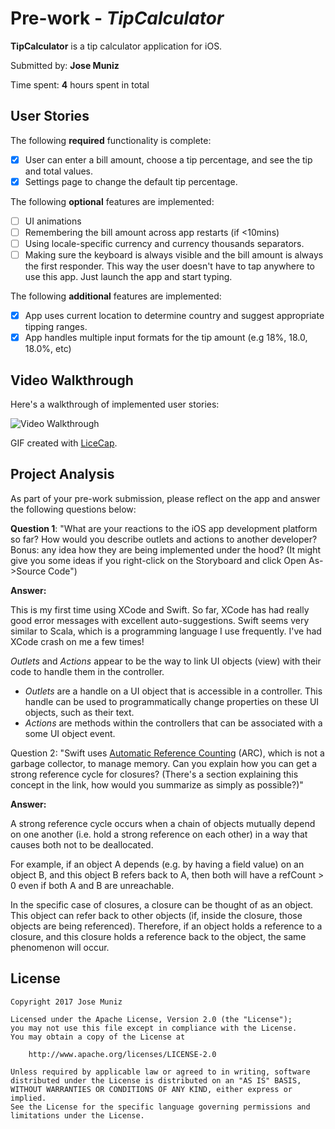 # Pre-work - *TipCalculator*

**TipCalculator** is a tip calculator application for iOS.

Submitted by: **Jose Muniz**

Time spent: **4** hours spent in total

## User Stories

The following **required** functionality is complete:

* [X] User can enter a bill amount, choose a tip percentage, and see the tip and total values.
* [X] Settings page to change the default tip percentage.

The following **optional** features are implemented:
* [ ] UI animations
* [ ] Remembering the bill amount across app restarts (if <10mins)
* [ ] Using locale-specific currency and currency thousands separators.
* [ ] Making sure the keyboard is always visible and the bill amount is always the first responder. This way the user doesn't have to tap anywhere to use this app. Just launch the app and start typing.

The following **additional** features are implemented:

- [X] App uses current location to determine country and suggest appropriate tipping ranges.
- [X] App handles multiple input formats for the tip amount (e.g 18%, 18.0, 18.0%, etc)

## Video Walkthrough 

Here's a walkthrough of implemented user stories:

<img src='http://i.imgur.com/yKdPKry.gifv' title='Video Walkthrough' width='' alt='Video Walkthrough' />

GIF created with [LiceCap](http://www.cockos.com/licecap/).

## Project Analysis

As part of your pre-work submission, please reflect on the app and answer the following questions below:

**Question 1**: "What are your reactions to the iOS app development platform so far? How would you describe outlets and actions to another developer? Bonus: any idea how they are being implemented under the hood? (It might give you some ideas if you right-click on the Storyboard and click Open As->Source Code")

**Answer:** 

This is my first time using XCode and Swift. So far, XCode has had really good error messages with excellent auto-suggestions. Swift seems very similar to Scala, which is a programming language I use frequently. I've had XCode crash on me a few times!  

_Outlets_ and _Actions_ appear to be the way to link UI objects (view) with their code to handle them in the controller. 

- _Outlets_ are a handle on a UI object that is accessible in a controller. This handle can be used to programmatically change properties on these UI objects, such as their text.
- _Actions_ are methods within the controllers that can be associated with a some UI object event.

Question 2: "Swift uses [Automatic Reference Counting](https://developer.apple.com/library/content/documentation/Swift/Conceptual/Swift_Programming_Language/AutomaticReferenceCounting.html#//apple_ref/doc/uid/TP40014097-CH20-ID49) (ARC), which is not a garbage collector, to manage memory. Can you explain how you can get a strong reference cycle for closures? (There's a section explaining this concept in the link, how would you summarize as simply as possible?)"

**Answer:** 

A strong reference cycle occurs when a chain of objects mutually depend on one another (i.e. hold a strong reference on each other) in a way that causes both not to be deallocated.

For example, if an object A depends (e.g. by having a field value) on an object B, and this object B refers back to A, then both will have a refCount > 0 even if both A and B are unreachable. 

In the specific case of closures, a closure can be thought of as an object. This object can refer back to other objects (if, inside the closure, those objects are being referenced). Therefore, if an object holds a reference to a closure, and this closure holds a reference back to the object, the same phenomenon will occur. 

## License

    Copyright 2017 Jose Muniz

    Licensed under the Apache License, Version 2.0 (the "License");
    you may not use this file except in compliance with the License.
    You may obtain a copy of the License at

        http://www.apache.org/licenses/LICENSE-2.0

    Unless required by applicable law or agreed to in writing, software
    distributed under the License is distributed on an "AS IS" BASIS,
    WITHOUT WARRANTIES OR CONDITIONS OF ANY KIND, either express or implied.
    See the License for the specific language governing permissions and
    limitations under the License.
